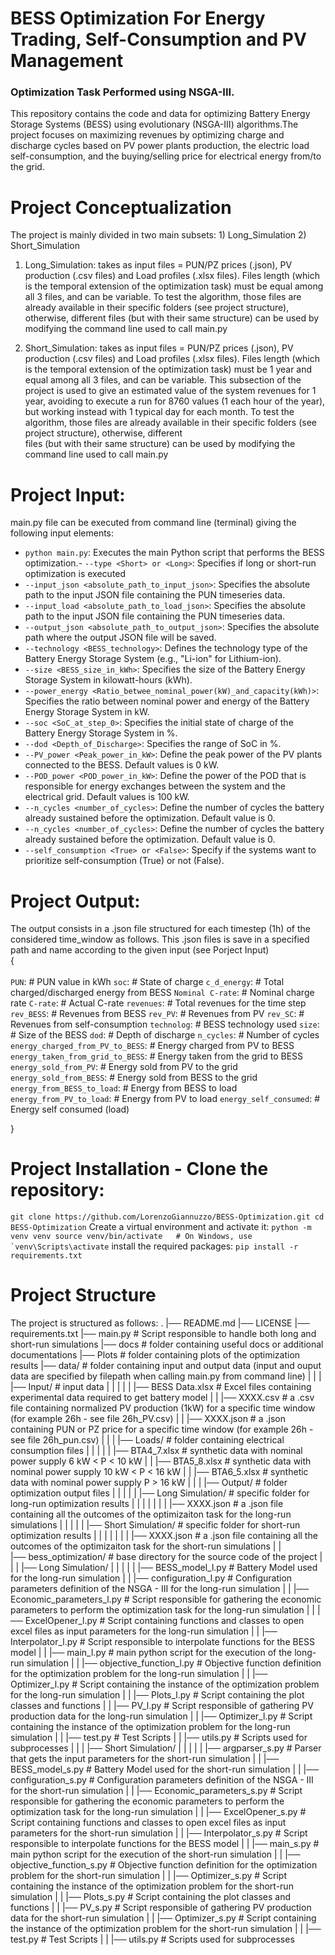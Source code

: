 # BESS Optimization For Energy Trading, Self-Consumption and PV Management
### Optimization Task Performed using NSGA-III.
This repository contains the code and data for optimizing Battery Energy Storage
Systems (BESS) using evolutionary (NSGA-III) algorithms.The project focuses on maximizing revenues
by optimizing charge and discharge cycles based on PV power plants production, the electric load
self-consumption, and the buying/selling price for electrical energy from/to the grid.

# Project Conceptualization
The project is mainly divided in two main subsets:
        1) Long_Simulation
        2) Short_Simulation

1) Long_Simulation: takes as input files = PUN/PZ prices (.json), PV production (.csv files) and 
Load profiles (.xlsx files). Files length (which is the temporal extension of the optimization 
task) must be equal among all 3 files, and can be variable. To test the algorithm, those files are
already available in their specific folders (see project structure),  otherwise, different files
(but with their same structure) can be used by modifying the command line used to call main.py

2) Short_Simulation: takes as input files = PUN/PZ prices (.json), PV production (.csv files)
and Load profiles (.xlsx files). Files length (which is the temporal extension of the optimization 
task) must be 1 year and equal among all 3 files, and can be variable. This subsection of the project
is used to give an estimated value of the system revenues for 1 year, avoiding to execute a run for 
8760 values (1 each hour of the year), but working instead with 1 typical day for each month. To test the algorithm, those files are already available in their specific folders (see project structure),  otherwise, different      
files (but with their same structure) can be used by modifying the command line used to call main.py

# Project Input:
main.py file can be executed from command line (terminal) giving the following input elements:
- `python main.py`: Executes the main Python script that performs the BESS optimization.- `--type <Short> or <Long>`: Specifies if long or short-run optimization is executed
- `--input_json <absolute_path_to_input_json>`: Specifies the absolute path to the input JSON file containing the PUN timeseries data.
- `--input_load <absolute_path_to_load_json>`: Specifies the absolute path to the input JSON file containing the PUN timeseries data.
- `--output_json <absolute_path_to_output_json>`: Specifies the absolute path where the output JSON file will be saved.
- `--technology <BESS_technology>`: Defines the technology type of the Battery Energy Storage System (e.g., "Li-ion" for Lithium-ion).
- `--size <BESS_size_in_kWh>`: Specifies the size of the Battery Energy Storage System in kilowatt-hours (kWh).
- `--power_energy <Ratio_betwee_nominal_power(kW)_and_capacity(kWh)>`: Specifies the ratio between nominal power and energy of the Battery Energy Storage System in kW.
- `--soc <SoC_at_step_0>`: Specifies the initial state of charge of the Battery Energy Storage System in %.
- `--dod <Depth_of_Discharge>`: Specifies the range of SoC in %.
- `--PV_power <Peak_power_in_kW>`: Define the peak power of the PV plants connected to the BESS. Default values is 0 kW. 
- `--POD_power <POD_power_in_kW>`: Define the power of the POD that is responsible for energy exchanges between the system and the electrical grid. Default values is 100 kW. 
- `--n_cycles <number_of_cycles>`: Define the number of cycles the battery already sustained before the optimization. Default value is 0. 
- `--n_cycles <number_of_cycles>`: Define the number of cycles the battery already sustained before the optimization. Default value is 0. 
- `--self_consumption <True> or <False>`: Specify if the systems want to prioritize self-consumption (True) or not (False). 

# Project Output:
The output consists in a .json file structured for each timestep (1h) of the considered time_window as follows. This .json files is save in a specified path and name according to the given input (see Porject Input)\
{\
\
            `PUN`:              # PUN value in kWh
            `soc`:              # State of charge
            `c_d_energy`:       # Total charged/discharged energy from BESS
            `Nominal C-rate`:   # Nominal charge rate
            `C-rate`:           # Actual C-rate
            `revenues`:         # Total revenues for the time step
            `rev_BESS`:         # Revenues from BESS
            `rev_PV`:           # Revenues from PV
            `rev_SC`:           # Revenues from self-consumption
            `technolog`:        # BESS technology used
            `size`:             # Size of the BESS
            `dod`:              # Depth of discharge
            `n_cycles`:         # Number of cycles
            `energy_charged_from_PV_to_BESS`:           # Energy charged from PV to BESS
            `energy_taken_from_grid_to_BESS`:           # Energy taken from the grid to BESS
            `energy_sold_from_PV`:                      # Energy sold from PV to the grid
            `energy_sold_from_BESS`:                    # Energy sold from BESS to the grid
            `energy_from_BESS_to_load`:                 # Energy from BESS to load
            `energy_from_PV_to_load`:                   # Energy from PV to load
            `energy_self_consumed`:                     # Energy self consumed (load)

}

# Project Installation - Clone the repository: 
``git clone https://github.com/LorenzoGiannuzzo/BESS-Optimization.git cd BESS-Optimization``
Create a virtual environment and activate it:
``python -m venv venv source venv/bin/activate   # On Windows, use `venv\Scripts\activate``
install the required packages:
`pip install -r requirements.txt`

# Project Structure
The project is structured as follows:
.
|── README.md
|── LICENSE
|── requirements.txt
|── main.py                     # Script responsible to handle both long and short-run simulations
|── docs                        # folder containing useful docs or additional documentations
|── Plots                       # folder containing plots of the optimization results
|── data/                       # folder containing input and output data (input and ouput data are specified by filepath when calling main.py from command line)
|   |
|   |── Input/                  # input data
|   |   |
|   |   |── BESS Data.xlsx      # Excel files containing experimental data required to get battery model
|   |   |── XXXX.csv            # a .csv file containing normalized PV production (1kW) for a specific time window (for example 26h - see file 26h_PV.csv)
|   |   |── XXXX.json           # a .json containing PUN or PZ price for a specific time window (for example 26h - see file 26h_pun.csv)
|   |
|   |── Loads/                  # folder containing electrical consumption files
|   |   |
|   |   |── BTA4_7.xlsx         # synthetic data with nominal power supply 6 kW < P < 10 kW
|   |   |── BTA5_8.xlsx         # synthetic data with nominal power supply 10 kW < P < 16 kW
|   |   |── BTA6_5.xlsx         # synthetic data with nominal power supply P > 16 kW
|   |
|   |── Output/                 # folder optimization output files
|   |   |
|   |   |── Long Simulation/    # specific folder for long-run optimization results
|   |   |   |
|   |   |   |── XXXX.json       # a .json file containing all the outcomes of the optimizaiton task for the long-run simulations
|   |   |
|   |   |── Short Simulation/   # specific folder for short-run optimization results
|   |   |   |
|   |   |   |── XXXX.json       # a .json file containing all the outcomes of the optimizaiton task for the short-run simulations
|   |   
|── bess_optimization/          # base directory for the source code of the project
|   |
|   |── Long Simulation/
|   |   |
|   |   |── BESS_model_l.py     # Battery Model used for the long-run simulation
|   |   |── configuration_l.py  # Configuration parameters definition of the NSGA - III for the long-run simulation
|   |   |── Economic_parameters_l.py       # Script responsible for gathering the economic parameters to perform the optimization task for the long-run simulation
|   |   |── ExcelOpener_l.py    # Script containing functions and classes to open excel files as input parameters for the long-run simulation
|   |   |── Interpolator_l.py      # Script responsible to interpolate functions for the BESS model
|   |   |── main_l.py           # main python script for the execution of the long-run simulation
|   |   |── objective_function_l.py        # Objective function definition for the optimization problem for the long-run simulation
|   |   |── Optimizer_l.py      # Script containing the instance of the optimization problem for the long-run simulation
|   |   |── Plots_l.py          # Script containing the plot classes and functions
|   |   |── PV_l.py             # Script responsible of gathering PV production data for the long-run simulation
|   |   |── Optimizer_l.py      # Script containing the instance of the optimization problem for the long-run simulation
|   |   |── test.py             # Test Scripts 
|   |   |── utils.py            # Scripts used for subprocesses
|   |
|   |── Short Simulation/
|   |   |
|   |   |── argparser_s.py      # Parser that gets the input parameters for the short-run simulation
|   |   |── BESS_model_s.py     # Battery Model used for the short-run simulation
|   |   |── configuration_s.py  # Configuration parameters definition of the NSGA - III for the short-run simulation
|   |   |── Economic_parameters_s.py       # Script responsible for gathering the economic parameters to perform the optimization task for the long-run simulation
|   |   |── ExcelOpener_s.py    # Script containing functions and classes to open excel files as input parameters for the short-run simulation
|   |   |── Interpolator_s.py   # Script responsible to interpolate functions for the BESS model
|   |   |── main_s.py           # main python script for the execution of the short-run simulation
|   |   |── objective_function_s.py        # Objective function definition for the optimization problem for the short-run simulation
|   |   |── Optimizer_s.py      # Script containing the instance of the optimization problem for the short-run simulation
|   |   |── Plots_s.py          # Script containing the plot classes and functions
|   |   |── PV_s.py             # Script responsible of gathering PV production data for the short-run simulation
|   |   |── Optimizer_s.py      # Script containing the instance of the optimization problem for the short-run simulation
|   |   |── test.py             # Test Scripts 
|   |   |── utils.py            # Scripts used for subprocesses
